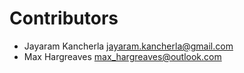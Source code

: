 # Contributors

* Jayaram Kancherla <jayaram.kancherla@gmail.com>
* Max Hargreaves <max_hargreaves@outlook.com>